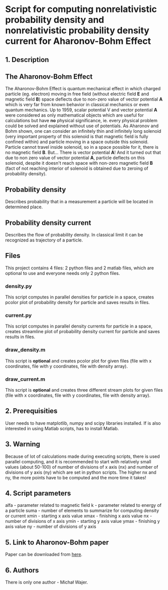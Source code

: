 # Script for computing nonrelativistic probability density and nonrelativistic probability density current for Aharonov-Bohm Effect
## 1. Description
## The Aharonov-Bohm Effect
The Aharonov-Bohm Effect is quantum mechanical effect in which charged particle (eg. electron) moving in free field (without electric field **E** and magnetic field **B**) space deflects due to non-zero value of vector potential **A** which is very far from known behavior in classical mechanics or even quantum mechanics. Up to 1959, scalar potential V and vector potential **A** were considered as only mathematical objects which are useful for calculations but have **no** physical significance, ie. every physical problem could be solved and explained without use of potentials. As Aharonov and Bohm shown, one can consider an infinitely thin and infinitely long solenoid (very important property of this solenoid is that magnetic field is fully confined within) and particle moving in a space outside this solenoid. Particle cannot travel inside solenoid, so in a space possible for it, there is no magnetic field **B**. But... There is vector potential **A**! And it turned out that due to non zero value of vector potential **A**, particle deflects on this solenoid, despite it doesn't reach space with non-zero magnetic field **B** (fact of not reaching interior of solenoid is obtained due to zeroing of probability density).
## Probability density
Describes probability that in a measurement a particle will be located in determined place.
## Probability density current
Describes the flow of probability density. In classical limit it can be recognized as trajectory of a particle.
## Files
This project contains 4 files: 2 python files and 2 matlab files, which are optional to use and everyone needs only 2 python files.
### density.py
This script computes in parallel densities for particle in a space, creates pcolor plot of probability density for particle and saves results in files.
### current.py
This script computes in parallel density currents for particle in a space, creates streamline plot of probability density current for particle and saves results in files.
### draw_density.m
This script is **optional** and creates pcolor plot for given files (file with x coordinates, file with y coordinates, file with density array).
### draw_current.m
This script is **optional** and creates three different stream plots for given files (file with x coordinates, file with y coordinates, file with density array).
## 2. Prerequisities
User needs to have matplotlib, numpy and scipy libraries installed. If is also interested in using Matlab scripts, has to install Matlab.
## 3. Warning
Because of lot of calculations made during executing scripts, there is used parallel computing, and it is recommended to start with relatively small values (about 50-100) of number of divisions of x axis (nx) and number of divisions of y axis (ny) which are set in python scripts. The higher nx and ny, the more points have to be computed and the more time it takes!
## 4. Script parameters
alfa - parameter related to magnetic field
k - parameter related to energy of a particle
suma - number of elements to summarize for computing density or current
xmin - starting x axis value
xmax - finishing x axis value
nx - number of divisions of x axis
ymin - starting y axis value
ymax - finishing y axis value
ny - number of divisions of y axis
## 5. Link to Aharonov-Bohm paper
Paper can be downloaded from [here](https://journals.aps.org/pr/abstract/10.1103/PhysRev.115.485).
## 6. Authors
There is only one author - Michał Wajer.
